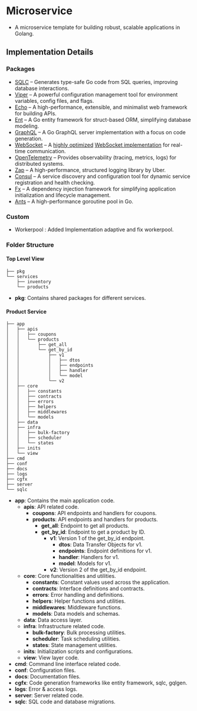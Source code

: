 # Microservice

- A microservice template for building robust, scalable applications in Golang.

## Implementation Details

### Packages

- [SQLC](https://github.com/sqlc-dev/sqlc) – Generates type-safe Go code from SQL queries, improving database interactions.
- [Viper](https://github.com/spf13/viper) – A powerful configuration management tool for environment variables, config files, and flags.
- [Echo](https://github.com/labstack/echo) – A high-performance, extensible, and minimalist web framework for building APIs.
- [Ent](https://github.com/ent/ent) – A Go entity framework for struct-based ORM, simplifying database modeling.
- [GraphQL](https://github.com/99designs/gqlgen) – A Go GraphQL server implementation with a focus on code generation.
- [WebSocket](https://github.com/gobwas/ws) – A [highly optimized](https://github.com/akash-aman/microservice/issues/21) [WebSocket implementation](https://www.freecodecamp.org/news/million-websockets-and-go-cc58418460bb/) for real-time communication.
- [OpenTelemetry](https://github.com/open-telemetry/opentelemetry-go) – Provides observability (tracing, metrics, logs) for distributed systems.
- [Zap](https://github.com/uber-go/zap) – A high-performance, structured logging library by Uber.
- [Consul](https://github.com/hashicorp/consul) – A service discovery and configuration tool for dynamic service registration and health checking.
- [Fx](https://github.com/uber-go/fx) – A dependency injection framework for simplifying application initialization and lifecycle management.
- [Ants](https://github.com/panjf2000/ants) – A high-performance goroutine pool in Go.

### Custom
- Workerpool : Added Implementation adaptive and fix workerpool.

### Folder Structure

#### Top Level View

```
├── pkg
└── services
    ├── inventory
    └── products
```

- **pkg**: Contains shared packages for different services.

#### Product Service
```
├── app
│   ├── apis
│   │   ├── coupons
│   │   └── products
│   │       ├── get_all
│   │       └── get_by_id
│   │           ├── v1
│   │           │   ├── dtos
│   │           │   ├── endpoints
│   │           │   ├── handler
│   │           │   └── model
│   │           └── v2
│   ├── core
│   │   ├── constants
│   │   ├── contracts
│   │   ├── errors
│   │   ├── helpers
│   │   ├── middlewares
│   │   └── models
│   ├── data
│   ├── infra
│   │   ├── bulk-factory
│   │   ├── scheduler
│   │   └── states
│   ├── inits
│   └── view
├── cmd
├── conf
├── docs
├── logs
├── cgfx
├── server
└── sqlc
```

- **app**: Contains the main application code.
  - **apis**: API related code.
    - **coupons**: API endpoints and handlers for coupons.
    - **products**: API endpoints and handlers for products.
      - **get_all**: Endpoint to get all products.
      - **get_by_id**: Endpoint to get a product by ID.
        - **v1**: Version 1 of the get_by_id endpoint.
          - **dtos**: Data Transfer Objects for v1.
          - **endpoints**: Endpoint definitions for v1.
          - **handler**: Handlers for v1.
          - **model**: Models for v1.
        - **v2**: Version 2 of the get_by_id endpoint.
  - **core**: Core functionalities and utilities.
    - **constants**: Constant values used across the application.
    - **contracts**: Interface definitions and contracts.
    - **errors**: Error handling and definitions.
    - **helpers**: Helper functions and utilities.
    - **middlewares**: Middleware functions.
    - **models**: Data models and schemas.
  - **data**: Data access layer.
  - **infra**: Infrastructure related code.
    - **bulk-factory**: Bulk processing utilities.
    - **scheduler**: Task scheduling utilities.
    - **states**: State management utilities.
  - **inits**: Initialization scripts and configurations.
  - **view**: View layer code.
- **cmd**: Command line interface related code.
- **conf**: Configuration files.
- **docs**: Documentation files.
- **cgfx**: Code generation frameworks like entity framework, sqlc, gqlgen.
- **logs**: Error & access logs.
- **server**: Server related code.
- **sqlc**: SQL code and database migrations.
